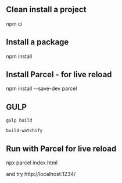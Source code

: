## Clean install a project

npm ci

## Install a package

npm install

## Install Parcel - for live reload

npm install --save-dev parcel

## GULP

`gulp build`

`build-watchify`

## Run with Parcel for live reload

npx parcel index.html

and try http://localhost:1234/
